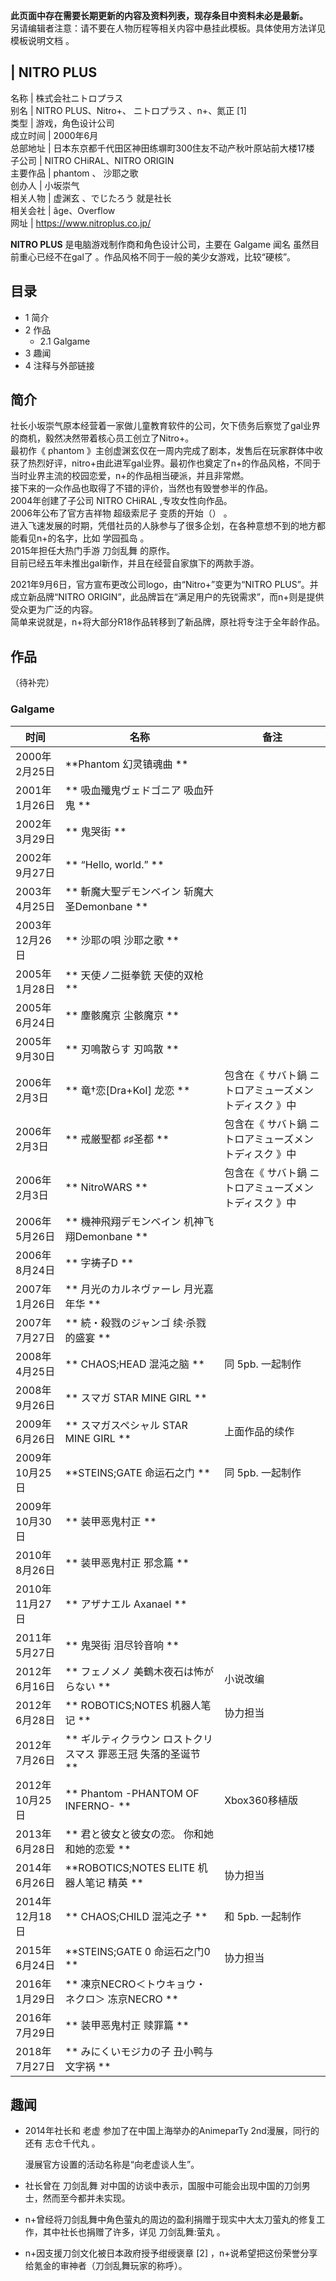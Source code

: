 **此页面中存在需要长期更新的内容及资料列表，现存条目中资料未必是最新。**  
另请编辑者注意：请不要在人物历程等相关内容中悬挂此模板。具体使用方法详见  模板说明文档  。

|  NITRO PLUS  
---  
名称  |  株式会社ニトロプラス   
别名  |  NITRO PLUS、Nitro+、  ニトロプラス  、n+、氮正  [1]   
类型  |  游戏，角色设计公司   
成立时间  |  2000年6月   
总部地址  |  日本东京都千代田区神田练塀町300住友不动产秋叶原站前大楼17楼   
子公司  |  NITRO CHiRAL、NITRO ORIGIN   
主要作品  |  phantom  、  沙耶之歌   
创办人  |  小坂崇气   
相关人物  |  虚渊玄  、でじたろう  就是社长   
相关会社  |  âge、Overflow   
网址  |  https://www.nitroplus.co.jp/   
  
  
**NITRO PLUS** 是电脑游戏制作商和角色设计公司，主要在  Galgame  闻名  虽然目前重心已经不在gal了
。作品风格不同于一般的美少女游戏，比较“硬核”。

##  目录

  * 1  简介 
  * 2  作品 
    * 2.1  Galgame 
  * 3  趣闻 
  * 4  注释与外部链接 

##  简介

社长小坂崇气原本经营着一家做儿童教育软件的公司，欠下债务后察觉了gal业界的商机，毅然决然带着核心员工创立了Nitro+。  
最初作《  phantom
》主创虚渊玄仅在一周内完成了剧本，发售后在玩家群体中收获了热烈好评，nitro+由此进军gal业界。最初作也奠定了n+的作品风格，不同于当时业界主流的校园恋爱，n+的作品相当硬派，并且非常燃。  
接下来的一众作品也取得了不错的评价，当然也有毁誉参半的作品。  
2004年创建了子公司  NITRO CHiRAL  ,专攻女性向作品。  
2006年公布了官方吉祥物  超级索尼子  变质的开始（）  。  
进入飞速发展的时期，凭借社员的人脉参与了很多企划，在各种意想不到的地方都能看见n+的名字，比如  学园孤岛  。  
2015年担任大热门手游  刀剑乱舞  的原作。  
目前已经五年未推出gal新作，并且在经营自家旗下的两款手游。  
  
2021年9月6日，官方宣布更改公司logo，由“Nitro+”变更为“NITRO PLUS”。并成立新品牌“NITRO
ORIGIN”，此品牌旨在“满足用户的先锐需求”，而n+则是提供受众更为广泛的内容。  
简单来说就是，n+将大部分R18作品转移到了新品牌，原社将专注于全年龄作品。  

##  作品

（待补完）

###  Galgame

|  时间  |  名称  |  备注   
---|---|---  
2000年2月25日  |  **Phantom 幻灵镇魂曲  ** |   
2001年1月26日  |  ** 吸血殲鬼ヴェドゴニア  吸血歼鬼  ** |   
2002年3月29日  |  ** 鬼哭街  ** |   
2002年9月27日  |  ** “Hello, world.”  ** |   
2003年4月25日  |  ** 斬魔大聖デモンベイン  斩魔大圣Demonbane  ** |   
2003年12月26日  |  ** 沙耶の唄  沙耶之歌  ** |   
2005年1月28日  |  ** 天使ノ二挺拳銃  天使的双枪  ** |   
2005年6月24日  |  ** 塵骸魔京  尘骸魔京  ** |   
2005年9月30日  |  ** 刃鳴散らす  刃鸣散  ** |   
2006年2月3日  |  ** 竜†恋[Dra+KoI]  龙恋  ** |  包含在《  サバト鍋 ニトロアミューズメントディスク  》中   
2006年2月3日  |  ** 戒厳聖都  ♯♯圣都  ** |  包含在《  サバト鍋 ニトロアミューズメントディスク  》中   
2006年2月3日  |  ** NitroWARS  ** |  包含在《  サバト鍋 ニトロアミューズメントディスク  》中   
2006年5月26日  |  ** 機神飛翔デモンベイン  机神飞翔Demonbane  ** |   
2006年8月24日  |  ** 字祷子D  ** |   
2007年1月26日  |  ** 月光のカルネヴァーレ  月光嘉年华  ** |   
2007年7月27日  |  ** 続・殺戮のジャンゴ  续·杀戮的盛宴  ** |   
2008年4月25日  |  ** CHAOS;HEAD  混沌之脑  ** |  同  5pb.  一起制作   
2008年9月26日  |  ** スマガ  STAR MINE GIRL  ** |   
2009年6月26日  |  ** スマガスペシャル  STAR MINE GIRL  ** |  上面作品的续作   
2009年10月25日  |  **STEINS;GATE 命运石之门  ** |  同  5pb.  一起制作   
2009年10月30日  |  ** 装甲恶鬼村正  ** |   
2010年8月26日  |  ** 装甲恶鬼村正 邪念篇  ** |   
2010年11月27日  |  ** アザナエル  Axanael  ** |   
2011年5月27日  |  ** 鬼哭街 泪尽铃音响  ** |   
2012年6月16日  |  ** フェノメノ 美鶴木夜石は怖がらない  ** |  小说改编   
2012年6月28日  |  ** ROBOTICS;NOTES  机器人笔记  ** |  协力担当   
2012年7月26日  |  ** ギルティクラウン ロストクリスマス  罪恶王冠 失落的圣诞节  **  
2012年10月25日  |  ** Phantom -PHANTOM OF INFERNO-  ** |  Xbox360移植版   
2013年6月28日  |  ** 君と彼女と彼女の恋。  你和她和她的恋爱  ** |   
2014年6月26日  |  **ROBOTICS;NOTES ELITE 机器人笔记 精英  ** |  协力担当   
2014年12月18日  |  ** CHAOS;CHILD  混沌之子  ** |  和  5pb.  一起制作   
2015年6月24日  |  **STEINS;GATE 0 命运石之门0  ** |  协力担当   
2016年1月29日  |  ** 凍京NECRO＜トウキョウ・ネクロ＞  冻京NECRO  ** |   
2016年7月29日  |  ** 装甲恶鬼村正 赎罪篇  ** |   
2018年7月27日  |  ** みにくいモジカの子  丑小鸭与文字祸  ** |   
  
##  趣闻

  * 2014年社长和  老虚  参加了在中国上海举办的AnimeparTy 2nd漫展，同行的还有  志仓千代丸  。 

     漫展官方设置的活动名称是“向老虚谈人生”。 

  * 社长曾在  刀剑乱舞  对中国的访谈中表示，国服中可能会出现中国的刀剑男士，然而至今都并未实现。 
  * n+曾经将刀剑乱舞中角色萤丸的周边的盈利捐赠于现实中大太刀萤丸的修复工作，其中社长也捐赠了许多，详见  刀剑乱舞:萤丸  。 
  * n+因支援刀剑文化被日本政府授予绀绶褒章  [2]  ，n+说希望把这份荣誉分享给氪金的审神者（刀剑乱舞玩家的称呼）。 